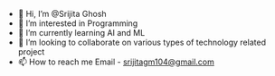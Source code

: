 - 👋 Hi, I’m @Srijita Ghosh
- 👀 I’m interested in Programming
- 🌱 I’m currently learning AI and ML
- 💞️ I’m looking to collaborate on various types of technology related project
- 📫 How to reach me Email - srijitagm104@gmail.com

<!---
Srijita2022/Srijita2022 is a ✨ special ✨ repository because its `README.md` (this file) appears on your GitHub profile.
You can click the Preview link to take a look at your changes.
--->
